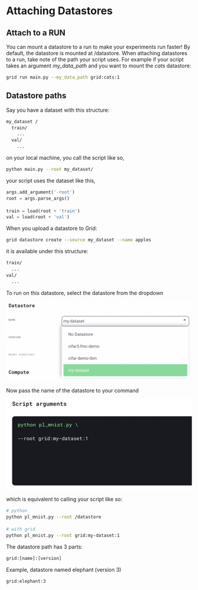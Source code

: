 # Attaching Datastores

## Attach to a RUN

<!-- ![](/images/data.gif) -->

You can mount a datastore to a run to make your experiments run faster! By default, the datastore is mounted at /datastore. When attaching datastores to a run, take note of the path your script uses. For example if your script takes an argument _my_data_path_ and you want to mount the _cats_ datastore:

```bash
grid run main.py --my_data_path grid:cats:1
```

## Datastore paths

Say you have a dataset with this structure:

```bash
my_dataset /
  train/
    ...
  val/
    ...
```

on your local machine, you call the script like so,

```bash
python main.py --root my_dataset/
```

your script uses the dataset like this,

```python
args.add_argument('-root')
root = args.parse_args()

train = load(root + 'train')
val = load(root + 'val')
```

When you upload a datastore to Grid:

```bash
grid datastore create --source my_dataset --name apples
```

it is available under this structure:

```bash
train/
  ...
val/
  ...
```

To run on this datastore, select the datastore from the dropdown

![](/images/runs/runs-select-datastore.png)

Now pass the name of the datastore to your command

![](/images/runs/script-arguments.png)

which is equivalent to calling your script like so:

```bash
# python
python pl_mnist.py --root /datastore

# with grid
python pl_mnist.py --root grid:my-dataset:1
```

The datastore path has 3 parts:

```bash
grid:[name]:[version]
```

Example, datastore named elephant (version 3)

```bash
grid:elephant:3
```
